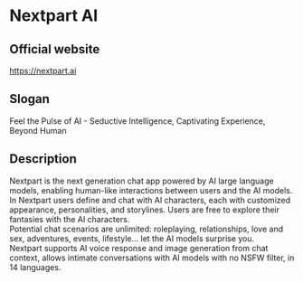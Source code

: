 # Nextpart AI  
## Official website  
https://nextpart.ai  
## Slogan  
Feel the Pulse of AI - Seductive Intelligence, Captivating Experience, Beyond Human  
## Description  
Nextpart is the next generation chat app powered by AI large language models, enabling human-like interactions between users and the AI models.  
In Nextpart users define and chat with AI characters, each with customized appearance, personalities, and storylines. Users are free to explore their fantasies with the AI characters.  
Potential chat scenarios are unlimited: roleplaying, relationships, love and sex, adventures, events, lifestyle... let the AI models surprise you.  
Nextpart supports AI voice response and image generation from chat context, allows intimate conversations with AI models with no NSFW filter, in 14 languages.  
